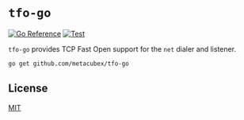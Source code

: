 # `tfo-go`

[![Go Reference](https://pkg.go.dev/badge/github.com/database64128/tfo-go/v2.svg)](https://pkg.go.dev/github.com/database64128/tfo-go/v2)
[![Test](https://github.com/database64128/tfo-go/actions/workflows/test.yml/badge.svg)](https://github.com/database64128/tfo-go/actions/workflows/test.yml)

`tfo-go` provides TCP Fast Open support for the `net` dialer and listener.

```bash
go get github.com/metacubex/tfo-go
```

## License

[MIT](LICENSE)
